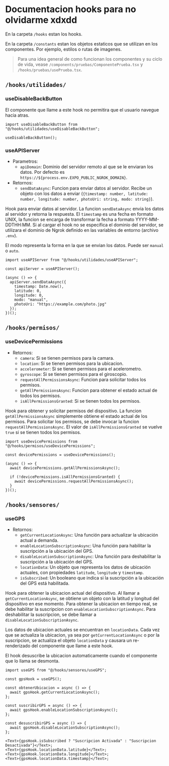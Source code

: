 # Documentacion hooks para no olvidarme xdxdd

En la carpeta `/hooks` estan los hooks.

En la carpeta `/constants` estan los objetos estaticos que se utilizan en los componentes. Por ejemplo, estilos o rutas de imagenes.

> Para una idea general de como funcionan los componentes y su ciclo de vida, vease `/components/pruebas/ComponentePrueba.tsx` y `/hooks/pruebas/usePrueba.tsx`.

## `/hooks/utilidades/`

### useDisableBackButton

El componente que llame a este hook no permitira que el usuario navegue hacia atras.

```tsx
import useDisableBackButton from "@/hooks/utilidades/useDisableBackButton";

useDisableBackButton();
```

### useAPIServer

- Parametros:
  - `apiDomain`: Dominio del servidor remoto al que se le enviaran los datos. Por defecto es `https://${process.env.EXPO_PUBLIC_NGROK_DOMAIN}`.
- Retornos:
  - `sendDataAsync`: Funcion para enviar datos al servidor. Recibe un objeto con los datos a enviar (`{timestamp: number, latitude: number, longitude: number, photoUri: string, modo: string}`).

Hook para enviar datos al servidor. La funcion `sendDataAsync` envia los datos al servidor y retorna la respuesta. El `timestamp` es una fecha en formato UNIX, la funcion se encarga de transformar la fecha a formato YYYY-MM-DDTHH:MM. Si al cargar el hook no se especifica el dominio del servidor, se utilizara el dominio de Ngrok definido en las variables de entorno (archivo `.env`).

El modo representa la forma en la que se envian los datos. Puede ser `manual` o `auto`.

```tsx
import useAPIServer from "@/hooks/utilidades/useAPIServer";

const apiServer = useAPIServer();

(async () => {
  apiServer.sendDataAsync({
    timestamp: Date.now(),
    latitude: 0,
    longitude: 0,
    modo: "manual",
    photoUri: "https://example.com/photo.jpg"
  });
})();
```

## `/hooks/permisos/`

### useDevicePermissions

- Retornos:
  - `camera`: Si se tienen permisos para la camara.
  - `location`: Si se tienen permisos para la ubicacion.
  - `accelerometer`: Si se tienen permisos para el acelerometro.
  - `gyroscope`: Si se tienen permisos para el giroscopio.
  - `requestAllPermissionsAsync`: Funcion para solicitar todos los permisos.
  - `getAllPermissionsAsync`: Funcion para obtener el estado actual de todos los permisos.
  - `isAllPermissionsGranted`: Si se tienen todos los permisos.

Hook para obtener y solicitar permisos del dispositivo. La funcion `getAllPermissionsAsync` simplemente obtiene el estado actual de los permisos. Para solicitar los permisos, se debe invocar la funcion `requestAllPermissionsAsync`. El valor de `isAllPermissionsGranted` se vuelve `true` si se tienen todos los permisos.

```tsx
import useDevicePermissions from "@/hooks/permisos/useDevicePermissions";

const devicePermissions = useDevicePermissions();

(async () => {
  await devicePermissions.getAllPermissionsAsync();

  if (!devicePermissions.isAllPermissionsGranted) {
    await devicePermissions.requestAllPermissionsAsync();
  }
})();
```

## `/hooks/sensores/`

### useGPS

- Retornos:
  - `getCurrentLocationAsync`: Una función para actualizar la ubicación actual a demanda.
  - `enableLocationSubscriptionAsync`: Una función para habilitar la suscripción a la ubicación del GPS.
  - `disableLocationSubscriptionAsync`: Una función para deshabilitar la suscripción a la ubicación del GPS.
  - `locationData`: Un objeto que representa los datos de ubicación actuales, con propiedades `latitude`, `longitude` y `timestamp`.
  - `isSubscribed`: Un booleano que indica si la suscripción a la ubicación del GPS está habilitada.

Hook para obtener la ubicacion actual del dispositivo. Al llamar a `getCurrentLocationAsync`, se obtiene un objeto con la latitud y longitud del dispositivo en ese momento. Para obtener la ubicacion en tiempo real, se debe habilitar la suscripcion con `enableLocationSubscriptionAsync`. Para deshabilitar la suscripcion, se debe llamar a `disableLocationSubscriptionAsync`.

Los datos de ubicacion actuales se encuentran en `locationData`. Cada vez que se actualiza la ubicacion, ya sea por `getCurrentLocationAsync` o por la suscripcion, se actualiza el objeto `locationData` y causara un re-renderizado del componente que llame a este hook.

El hook desuscribe la ubicacion automaticamente cuando el componente que lo llama se desmonta.

```tsx
import useGPS from "@/hooks/sensores/useGPS";

const gpsHook = useGPS();

const obtenerUbicacion = async () => {
  await gpsHook.getCurrentLocationAsync();
};

const suscribirGPS = async () => {
  await gpsHook.enableLocationSubscriptionAsync();
};

const desuscribirGPS = async () => {
  await gpsHook.disableLocationSubscriptionAsync();
};

<Text>{gpsHook.isSubscribed ? "Suscripcion Activada" : "Suscripcion Desactivada"}</Text>;
<Text>{gpsHook.locationData.latitude}</Text>;
<Text>{gpsHook.locationData.longitude}</Text>;
<Text>{gpsHook.locationData.timestamp}</Text>;
```

